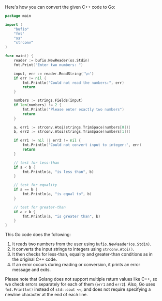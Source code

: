 Here's how you can convert the given C++ code to Go:

```go
package main

import (
	"bufio"
	"fmt"
	"os"
	"strconv"
)

func main() {
	reader := bufio.NewReader(os.Stdin)
	fmt.Print("Enter two numbers: ")

	input, err := reader.ReadString('\n')
	if err != nil {
		fmt.Println("Could not read the numbers:", err)
		return
	}

	numbers := strings.Fields(input)
	if len(numbers) != 2 {
		fmt.Println("Please enter exactly two numbers")
		return
	}

	a, err1 := strconv.Atoi(strings.TrimSpace(numbers[0]))
	b, err2 := strconv.Atoi(strings.TrimSpace(numbers[1]))

	if err1 != nil || err2 != nil {
		fmt.Println("Could not convert input to integer:", err)
		return
	}

	// test for less-than
	if a < b {
		fmt.Println(a, "is less than", b)
	}

	// test for equality
	if a == b {
		fmt.Println(a, "is equal to", b)
	}

	// test for greater-than
	if a > b {
		fmt.Println(a, "is greater than", b)
	}
}
```

This Go code does the following:

1. It reads two numbers from the user using `bufio.NewReader(os.Stdin)`.
2. It converts the input strings to integers using `strconv.Atoi()`.
3. It then checks for less-than, equality and greater-than conditions as in the original C++ code.
4. If an error occurs during reading or conversion, it prints an error message and exits.

Please note that Golang does not support multiple return values like C++, so we check errors separately for each of them (`err1` and `err2`). Also, Go uses `fmt.Println()` instead of `std::cout <<`, and does not require specifying a newline character at the end of each line.
